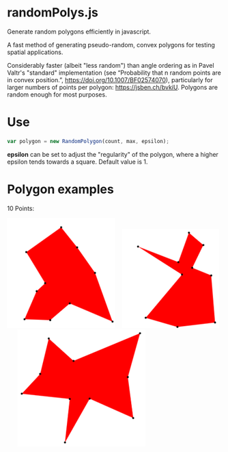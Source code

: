 # randomPolys.js
Generate random polygons efficiently in javascript. 

A fast method of generating pseudo-random, convex polygons for testing spatial applications.

Considerably faster (albeit "less random") than angle ordering as in Pavel Valtr's "standard" implementation (see “Probability that n random points are in convex position.”, https://doi.org/10.1007/BF02574070), particularly for larger numbers of points per polygon: https://jsben.ch/bvkiU. Polygons are random enough for most purposes.


# Use
```javascript
var polygon = new RandomPolygon(count, max, epsilon);
```
<strong>epsilon</strong> can be set to adjust the "regularity" of the polygon, where a higher epsilon tends towards a square. Default value is 1.

# Polygon examples
10 Points: 

![picture](src/img/10_pts_2.PNG)&nbsp; &nbsp; ![picture](src/img/10_pts.PNG)&nbsp; &nbsp; &nbsp; &nbsp; ![picture](src/img/10_pts_3.PNG)
